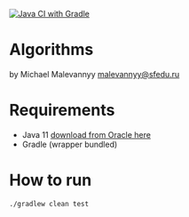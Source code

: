 [![Java CI with Gradle](https://github.com/michaelmdev/algorithms/actions/workflows/gradle.yml/badge.svg)](https://github.com/michaelmdev/algorithms/actions/workflows/gradle.yml)

Algorithms
==========

by Michael Malevannyy malevannyy@sfedu.ru

# Requirements

- Java 11 [download from Oracle here](https://www.oracle.com/java/technologies/javase/jdk11-archive-downloads.html)
- Gradle (wrapper bundled)

# How to run

```shell
./gradlew clean test
```
